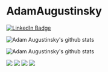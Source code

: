 # AdamAugustinsky
[![LinkedIn Badge](https://img.shields.io/badge/LinkedIn-Profile-informational?style=flat&logo=linkedin&logoColor=white&color=0D76A8)](https://www.linkedin.com/in/braydon-coyer/)

 
![Adam Augustinsky's github stats](https://github-readme-stats.vercel.app/api/top-langs/?username=adamaugustinsky&theme=dracula)

![Adam Augustinsky's github stats](https://github-readme-stats.vercel.app/api?username=adamaugustinsky&show_icons=true&theme=dracula)


<p>
 <img  src="https://img.shields.io/badge/Code-React-informational?style=flat&logo=react&logoColor=white&color=4AB197"/>

 <img  src="https://img.shields.io/badge/Code-ReactNative-informational?style=flat&logo=react&logoColor=white&color=4AB197" />

 <img src="https://img.shields.io/badge/Code-Expo-informational?style=flat&logo=expo&logoColor=white&color=4AB197" />

 <img src="https://img.shields.io/badge/Code-Quarkus-informational?style=flat&logo=quarkus&logoColor=white&color=4AB197" />
</p>
